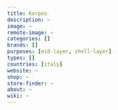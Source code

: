 ```yaml
---
title: Karpos
description: ~
image: ~
remote-image: ~
categories: []
brands: []
purposes: [mid-layer, shell-layer]
types: []
countries: [italy]
website: ~
shop: ~
store-finder: ~
about: ~
wiki: ~
---
```

